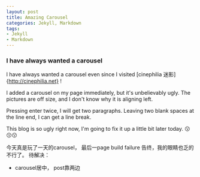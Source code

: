 ```yaml
---
layout: post
title: Amazing Carousel
categories: Jekyll, Markdown
tags:
- Jekyll
- Markdown
---
```


### I have always wanted a carousel 
I have always wanted a carousel even since I visited [cinephilia 迷影]{http://cinephilia.net}  !

I added a carousel on my page immediately, but it's unbelievably ugly. The pictures are off size, and I don't know why it is aligning left.

Pressing enter twice, I will get two paragraphs. Leaving two blank spaces at the line end, I can get a line break.

This blog is so ugly right now, I'm going to fix it up a little bit later today.  :kissing::kissing::kissing:

今天真是玩了一天的carousel， 最后一page build failure 告终，我的眼睛也乏的不行了。
待解决：
- carousel居中， post靠两边
